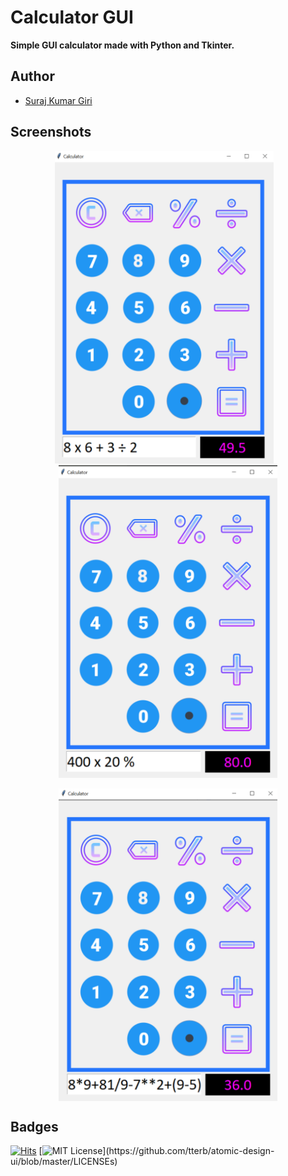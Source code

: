 # Calculator GUI

**Simple GUI calculator made with Python and Tkinter.**

## Author

- [Suraj Kumar Giri](https://www.github.com/surajgirioffl)

## Screenshots

<p align="center">
    <img src="images/screenshots/screenshot1.png" alt="Screenshot1" width="350" height=500>&nbsp;&nbsp;&nbsp;
    <img src="images/screenshots/screenshot2.png" alt="Screenshot2" width=350 height=500></p>
<p align="center">
    <img src="images/screenshots/screenshot3.png" alt="Screenshot3" align="center" width=350 height=500>
</p>

## Badges

[![Hits](https://hits.seeyoufarm.com/api/count/incr/badge.svg?url=https%3A%2F%2Fgithub.com%2Fsurajgirioffl%2FCalculator&count_bg=%2379C83D&title_bg=%23555555&icon=github.svg&icon_color=%23E7E7E7&title=Views&edge_flat=false)](https://hits.seeyoufarm.com)
[![MIT License](https://img.shields.io/apm/l/atomic-design-ui.svg?)](https://github.com/tterb/atomic-design-ui/blob/master/LICENSEs)
